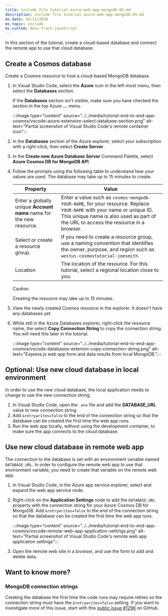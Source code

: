 ```yaml
---
title: include file tutorial-azure-web-app-mongodb-05.md
description: include file tutorial-azure-web-app-mongodb-05.md
ms.date: 10/13/2020
ms.topic: include
ms.custom: devx-track-javascript
---
```

In this section of the tutorial, create a cloud-based database and connect the remote app to use that cloud database. 

## Create a Cosmos database

Create a Cosmos resource to host a cloud-based MongoDB database. 

1. In Visual Studio Code, select the **Azure** icon in the left-most menu, then select the **Databases** section. 

    If the **Databases** section isn't visible, make sure you have checked the section in the top Azure **...** menu. 

    :::image type="content" source="../../media/tutorial-end-to-end-app-cosmos/vscode-azure-extension-select-database-section.png" alt-text="Partial screenshot of Visual Studio Code's remote container icon"::: 

1. In the **Databases** section of the Azure explorer, select your subscription with a right-click, then select **Create Server**.
1. In the **Create new Azure Database Server** Command Palette, select **Azure Cosmos DB for MongoDB API**. 
1. Follow the prompts using the following table to understand how your values are used. The database may take up to 15 minutes to create.

    |Property|Value|
    |--|--|
    |Enter a globally unique **Account name** name for the new resource.| Enter a value such as `cosmos-mongodb-YOUR-NAME`, for your resource. Replace `YOUR-NAME` with your name or unique ID. This unique name is also used as part of the URL to access the resource in a browser.|
    |Select or create a resource group.|If you need to create a resource group, use a naming convention that identifies the owner, purpose, and region such as `westus-cosmostutorial-joesmith`.|
    |Location|The location of the resource. For this tutorial, select a regional location close to you.|

    > [!CAUTION]
    > Creating the resource may take up to 15 minutes.     

1. View the newly created Cosmos resource in the explorer. It doesn't have any databases yet. 
1. While still in the Azure Databases explorer, right-click the resource name, the select **Copy Connection String** to copy the connection string. You will need this later in the tutorial.

    :::image type="content" source="../../media/tutorial-end-to-end-app-cosmos/vscode-databases-extenion-copy-connection-string.png" alt-text="Express.js web app form and data results from local MongoDB.":::

## Optional: Use new cloud database in local environment

In order to use the new cloud database, the local application needs to change to use the new connection string. 

1. In Visual Studio Code, open the `.env` file and add the **DATABASE_URL** value to new connection string. 
1. Add `&retrywrites=false` to the end of the connection string so that the database can be created the first time the web app runs. 
1. Run the web app locally, without using the development container, to make sure the app connects to the cloud database. 

## Use new cloud database in remote web app

The connection to the database is set with an environment variable named `DATABASE_URL`. In order to configure the remote web app to use that environment variable, you need to create that variable on the remote web app. 

1. In Visual Studio Code, in the Azure app service explorer, select and expand the web app service node.
1.  Right-click on the **Application Settings** node to add the `DATABASE_URL` property with the connection string for your Azure Cosmos DB for MongoDB. Add `&retrywrites=false` to the end of the connection string so that the database can be created the first time the web app runs. 

    :::image type="content" source="../../media/tutorial-end-to-end-app-cosmos/vscode-remote-web-app-application-settings.png" alt-text="Partial screenshot of Visual Studio Code's remote web app application settings"::: 

1. Open the remote web site in a browser, and use the form to add and delete data. 

## Want to know more? 

### MongoDB connection strings
Creating the database the first time the code runs may require retries so the connection string must have the `&retrywrites=false` setting. If you want to investigate more of this issue, start with this [public issue #1296](https://github.com/microsoft/vscode-cosmosdb/issues/1296) on GitHub. 